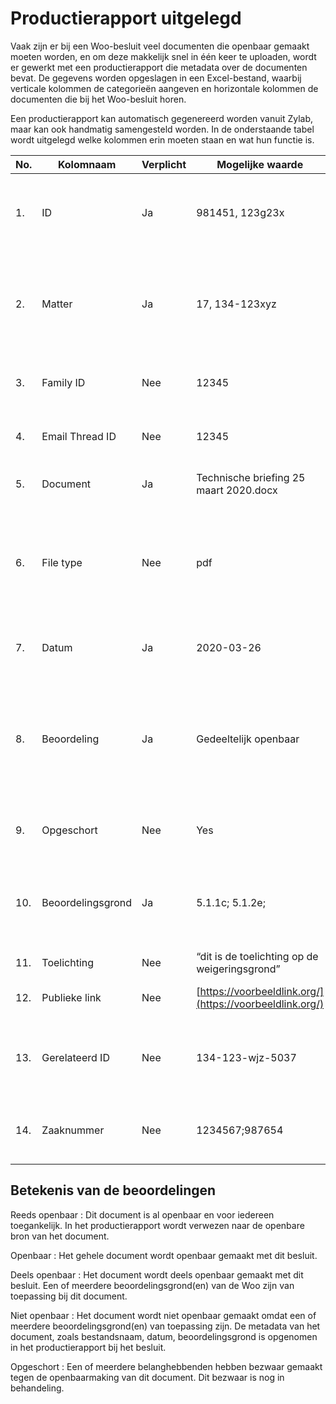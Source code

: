 # Productierapport uitgelegd

Vaak zijn er bij een Woo-besluit veel documenten die openbaar gemaakt moeten worden, en om deze makkelijk snel in één keer te uploaden,
wordt er gewerkt met een productierapport die metadata over de documenten bevat. De gegevens worden opgeslagen in een Excel-bestand,
waarbij verticale kolommen de categorieën aangeven en horizontale kolommen de documenten die bij het Woo-besluit horen.

Een productierapport kan automatisch gegenereerd worden vanuit Zylab, maar kan ook handmatig samengesteld worden. In de onderstaande
tabel wordt uitgelegd welke kolommen erin moeten staan en wat hun functie is.

| No. | Kolomnaam         | Verplicht | Mogelijke waarde                                         | Beschrijving                                                                                                                                                                                                                                                                                                                                                                                |
|-----|-------------------|-----------|----------------------------------------------------------|---------------------------------------------------------------------------------------------------------------------------------------------------------------------------------------------------------------------------------------------------------------------------------------------------------------------------------------------------------------------------------------------|
| 1.  | ID                | Ja        | 981451, 123g23x                                          | Ieder document heeft een ID. Het ID moet ook gebruikt worden als daadwerkelijke bestandsnaam van het document, zodat de metadata gelinkt kan worden aan het bestand. De combinatie van ID, matter en prefix moet uniek zijn binnen de organisatie.                                                                                                                                          |
| 2.  | Matter            | Ja        | 17, 134-123xyz                                           | Het kenmerk van een verzameling van documenten. De term is afkomstig uit Zylab. Wanneer niet wordt gewerkt met Zylab kan bijvoorbeeld een kenmerk worden gebruikt ter aanduiding van het Woo-verzoek. De combinatie van ID, matter en prefix moet uniek zijn binnen de organisatie. Een matter bestaat uit minimaal 2 karakters.                                                            |
| 3.  | Family ID         | Nee       | 12345                                                    | Een numeriek kenmerk waarmee e-mails en bijlagen aan elkaar gekoppeld kunnen worden. Deze relatie wordt getoond op de website. De term is afkomstig uit Zylab.                                                                                                                                                                                                                              |
| 4.  | Email Thread ID   | Nee       | 12345                                                    | Een numeriek kenmerk waarmee e-mails binnen dezelfde conversatie aan elkaar gekoppeld kunnen worden. Deze relatie wordt getoond op de website. De term is afkomstig uit Zylab.                                                                                                                                                                                                              |
| 5.  | Document          | Ja        | Technische briefing 25 maart 2020.docx                   | De documentnaam zoals deze op de website wordt getoond. In het geval van e-mails kan hier het onderwerp van de e-mails worden ingevuld.                                                                                                                                                                                                                                                     |
| 6.  | File type         | Nee       | pdf                                            | Het type bronbestand. Mogelijke types zijn: pdf, doc, image, presentation, spreadsheet, email, html, note, database, xml, video, vcard, chat. Dit wordt getoond op de website als: PDF, Word-document, Afbeelding, Presentatie, Spreadsheet, E-mailbericht, Webpagina, Notitie, Database, XML, Video, Visitekaartje, Chatbericht. Wanneer het veld leeg is of ingevuld met een invalide waarde, is het type Onbekend.                                                                                                                                       |
| 7.  | Datum             | Ja        | 2020-03-26                                    | Datum van het oorspronkelijke document in format JJJJ-MM-DD + eventueel tijdstip of MM/DD/JJJJ + eventueel tijdstip. ‘Sent at’ voor e-mails, ‘last modified’ voor andere type bestanden.                                                                                                                                                                                                                                                                                 |
| 8.  | Beoordeling       | Ja        | Gedeeltelijk openbaar                                    | De beoordeling of de informatie in het bestand openbaar wordt gemaakt of niet. Er zijn 5 mogelijke beoordelingen*: Gedeeltelijk openbaar, Reeds openbaar, Openbaarmaking, Geen openbaarmaking en Niets aangetroffen. [https://protect-eu.mimecast.com/s/08_uCvgmXcNVyj8Szz4w7?domain=wetten.overheid.nl](https://protect-eu.mimecast.com/s/08_uCvgmXcNVyj8Szz4w7?domain=wetten.overheid.nl) |
| 9.  | Opgeschort        | Nee       | Yes                                                      | Een document is opgeschort als er bezwaar is tegen de openbaarmaking. Dit wordt aangegeven met ‘yes’ in deze kolom. Als er geen opschorting is, blijft het veld leeg.                                                                                                                                                                                                                       |
| 10. | Beoordelingsgrond | Ja        | 5.1.1c; 5.1.2e;                                          | De wet aanduiding voor de beoordelingsgrond die is gebruikt in het document. Indien er meer dan één is gebruikt, scheiden door ;. [www.wetten.overheid.nl/BWBR0045754/2023-04-01#Hoofdstuk5](https://wetten.overheid.nl/BWBR0045754/2023-04-01#Hoofdstuk5)                                                                                                                                  |
| 11. | Toelichting       | Nee       | “dit is de toelichting op de weigeringsgrond”            | De toelichting is een kleine uitleg over de inhoud van het document.                                                                                                                                                                                                                                                                                                                        |
| 12. | Publieke link     | Nee       | [https://voorbeeldlink.org/](https://voorbeeldlink.org/) | Wanneer een document de beoordeling ‘reeds openbaar’ heeft, kan hier de link worden geplaatst naar waar dit document te vinden is.                                                                                                                                                                                                                                                          |
| 13. | Gerelateerd ID    | Nee       | 134-123-wjz-5037                                         | Een relatie leggen tussen documenten door in deze kolom het ID in te vullen van het document waar dit document een relatie mee heeft. Heeft het document een relatie met een document uit een andere matter, gebruik dan [matter]-[ID]. De relatie wordt getoond op de website.                                                                                                             |
| 14. | Zaaknummer        | Nee       | 1234567;987654                                           | Op deze manier koppel je een of meerdere zaaknummer(s) aan het Woo-document. Zaaknummers scheiden met ';' of ','. Dit document wordt toegevoegd aan de zaakpagina van het zaaknummer.                                                                                                                                                                                                       |

## Betekenis van de beoordelingen

Reeds openbaar
: Dit document is al openbaar en voor iedereen toegankelijk. In het productierapport wordt verwezen naar de openbare bron van het document.

Openbaar
: Het gehele document wordt openbaar gemaakt met dit besluit.

Deels openbaar
: Het document wordt deels openbaar gemaakt met dit besluit. Een of meerdere beoordelingsgrond(en) van de Woo zijn van toepassing bij dit document.

Niet openbaar
: Het document wordt niet openbaar gemaakt omdat een of meerdere beoordelingsgrond(en) van toepassing zijn. De metadata van het document, zoals bestandsnaam, datum, beoordelingsgrond is opgenomen in het productierapport bij het besluit.

Opgeschort
: Een of meerdere belanghebbenden hebben bezwaar gemaakt tegen de openbaarmaking van dit document. Dit bezwaar is nog in behandeling.
